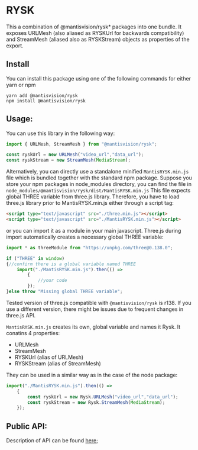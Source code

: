 # RYSK
This a combination of @mantisvision/rysk* packages into one bundle. It exposes URLMesh (also aliased as RYSKUrl for backwards 
compatibility) and StreamMesh (aliased also as RYSKStream) objects as properties of the export. 

## Install
You can install this package using one of the following commands for either yarn or npm
```
yarn add @mantisvision/rysk
npm install @mantisvision/rysk
```

## Usage:
You can use this library in the following way:
```javascript
import { URLMesh, StreamMesh } from "@mantisvision/rysk";

const ryskUrl = new URLMesh("video_url","data_url");
const ryskStream = new StreamMesh(MediaStream);
```

Alternatively, you can directly use a standalone minified ``MantisRYSK.min.js`` file which is bundled together with the standard npm package.
Suppose you store your npm packages in node_modules directory, you can find the file in ``node_modules/@mantisvision/rysk/dist/MantisRYSK.min.js``
This file expects global THREE variable from three.js library. Therefore, you have to load three.js library prior to MantisRYSK.min.js either through a script tag:
```html
<script type="text/javascript" src="./three.min.js"></script>
<script type="text/javascript" src="./MantisRYSK.min.js"></script>
```
or you can import it as a module in your main javascript. Three.js during import automatically creates a necessary global THREE variable:
```javascript
import * as threeModule from "https://unpkg.com/three@0.138.0";

if ("THREE" in window)
{//confirm there is a global variable named THREE
	import("./MantisRYSK.min.js").then(() => 
		{
			//your code
		});
}else throw "Missing global THREE variable";
```
Tested version of three.js compatible with ``@mantisvision/rysk`` is r138. If you use a different version, there might be issues due to frequent changes in three.js API.

``MantisRYSK.min.js`` creates its own, global variable and names it Rysk. It conatins 4 properties:
- URLMesh
- StreamMesh
- RYSKUrl (alias of URLMesh)
- RYSKStream (alias of StreamMesh)

They can be used in a similar way as in the case of the node package:
```javascript
import("./MantisRYSK.min.js").then(() => 
	{
		const ryskUrl = new Rysk.URLMesh("video_url","data_url");
		const ryskStream = new Rysk.StreamMesh(MediaStream);
	});
```

## Public API:
Description of API can be found [here](./threejs.md);